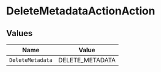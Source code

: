 # DeleteMetadataActionAction


## Values

| Name             | Value            |
| ---------------- | ---------------- |
| `DeleteMetadata` | DELETE_METADATA  |